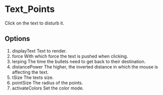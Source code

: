 # Text_Points

Click on the text to disturb it.

## Options

1. displayText
   Text to render.
2. force
   With which force the text is pushed when clicking.
3. lerping
   The time the bullets need to get back to their destination.
4. distancePower
   The higher, the inverted distance in which the mouse is affecting the text.
5. tSize
   The texts size.
6. pointSize
   The radius of the points.
7. activateColors
   Set the color mode.
